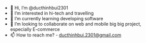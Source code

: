 - 👋 Hi, I’m @ducthinhbui2301
- 👀 I’m interested in hi-tech and travelling
- 🌱 I’m currently learning developing software
- 💞️ I’m looking to collaborate on web and mobile big big project, especially E-commerce
- 📫 How to reach me? - ducthinhbui.2301@gmail.com

<!---
ducthinhbui2301/ducthinhbui2301 is a ✨ special ✨ repository because its `README.md` (this file) appears on your GitHub profile.
You can click the Preview link to take a look at your changes.
--->
